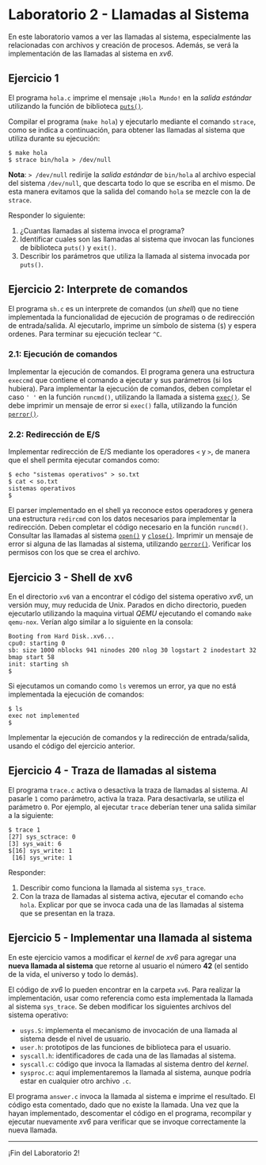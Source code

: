 # Laboratorio 2 - Llamadas al Sistema

En este laboratorio vamos a ver las llamadas al sistema, especialmente las relacionadas con archivos y creación de procesos. Además, se verá la implementación de las llamadas al sistema en _xv6_.

## Ejercicio 1

El programa `hola.c` imprime el mensaje `¡Hola Mundo!` en la _salida estándar_ utilizando la función de biblioteca [`puts()`](http://man7.org/linux/man-pages/man3/puts.3.html).

Compilar el programa (`make hola`) y ejecutarlo mediante el comando `strace`, como se indica a continuación, para obtener las llamadas al sistema que utiliza durante su ejecución:

```console
$ make hola
$ strace bin/hola > /dev/null
```

**Nota**: `> /dev/null` redirije la _salida estándar_ de `bin/hola` al archivo especial del sistema `/dev/null`, que descarta todo lo que se escriba en el mismo. De esta manera evitamos que la salida del comando `hola` se mezcle con la de `strace`.

Responder lo siguiente:

1. ¿Cuantas llamadas al sistema invoca el programa?
2. Identificar cuales son las llamadas al sistema que invocan las funciones de biblioteca `puts()` y `exit()`.
3. Describir los parámetros que utiliza la llamada al sistema invocada por `puts()`.

## Ejercicio 2: Interprete de comandos

El programa `sh.c` es un interprete de comandos (un _shell_) que no tiene implementada la funcionalidad de ejecución de programas o de redirección de entrada/salida. Al ejecutarlo, imprime un símbolo de sistema (`$`) y espera ordenes. Para terminar su ejecución teclear `^C`.

### 2.1: Ejecución de comandos

Implementar la ejecución de comandos. El programa genera una estructura `execcmd` que contiene el comando a ejecutar y sus parámetros (si los hubiera). Para implementar la ejecución de comandos, deben completar el caso `' '` en la función `runcmd()`, utilizando la llamada a sistema [`exec()`](http://man7.org/linux/man-pages/man3/exec.3.html). Se debe imprimir un mensaje de error si `exec()` falla, utilizando la función [`perror()`](http://man7.org/linux/man-pages/man3/perror.3.html).

### 2.2: Redirección de E/S

Implementar redirección de E/S mediante los operadores `<` y `>`, de manera que el shell permita ejecutar comandos como:

```console
$ echo "sistemas operativos" > so.txt
$ cat < so.txt
sistemas operativos
$
```

El parser implementado en el shell ya reconoce estos operadores y genera una estructura `redircmd` con los datos necesarios para implementar la redirección. Deben completar el código necesario en la función `runcmd()`. Consultar las llamadas al sistema [`open()`](http://man7.org/linux/man-pages/man2/open.2.html) y [`close()`](http://man7.org/linux/man-pages/man2/close.2.html). Imprimir un mensaje de error si alguna de las llamadas al sistema, utilizando [`perror()`](http://man7.org/linux/man-pages/man3/perror.3.html). Verificar los permisos con los que se crea el archivo.

## Ejercicio 3 - Shell de xv6

En el directorio `xv6` van a encontrar el código del sistema operativo _xv6_, un versión muy, muy reducida de Unix. Parados en dicho directorio, pueden ejecutarlo utilizando la maquina virtual *QEMU* ejecutando el comando `make qemu-nox`. Verían algo similar a lo siguiente en la consola:

```console
Booting from Hard Disk..xv6...
cpu0: starting 0
sb: size 1000 nblocks 941 ninodes 200 nlog 30 logstart 2 inodestart 32 bmap start 58
init: starting sh
$ 
```

Si ejecutamos un comando como `ls` veremos un error, ya que no está implementada la ejecución de comandos:
```console
$ ls
exec not implemented
$
```

Implementar la ejecución de comandos y la redirección de entrada/salida, usando el código del ejercicio anterior.

## Ejercicio 4 - Traza de llamadas al sistema

El programa `trace.c` activa o desactiva la traza de llamadas al sistema. Al pasarle `1` como parámetro, activa la traza. Para desactivarla, se utiliza el parámetro `0`. Por ejemplo, al ejecutar `trace` deberían tener una salida similar a la siguiente:
```console
$ trace 1
[27] sys_sctrace: 0
[3] sys_wait: 6
$[16] sys_write: 1
 [16] sys_write: 1
```

Responder:

1. Describir como funciona la llamada al sistema `sys_trace`.
2. Con la traza de llamadas al sistema activa, ejecutar el comando `echo hola`. Explicar por que se invoca cada una de las llamadas al sistema que se presentan en la traza.

## Ejercicio 5 - Implementar una llamada al sistema

En este ejercicio vamos a modificar el _kernel_ de _xv6_ para agregar una **nueva llamada al sistema** que retorne al usuario el número **42** (el sentido de la vida, el universo y todo lo demás).

El código de _xv6_ lo pueden encontrar en la carpeta `xv6`. Para realizar la implementación, usar como referencia como esta implementada la llamada al sistema `sys_trace`. Se deben modificar los siguientes archivos del sistema operativo:

- `usys.S`: implementa el mecanismo de invocación de una llamada al sistema desde el nivel de usuario.
- `user.h`: prototipos de las funciones de biblioteca para el usuario.
- `syscall.h`: identificadores de cada una de las llamadas al sistema.
- `syscall.c`: código que invoca la llamadas al sistema dentro del _kernel_.
- `sysproc.c`: aquí implementaremos la llamada al sistema, aunque podría estar en cualquier otro archivo `.c`.

El programa `answer.c` invoca la llamada al sistema e imprime el resultado. El código esta comentado, dado que no existe la llamada. Una vez que la hayan implementado, descomentar el código en el programa, recompilar y ejecutar nuevamente _xv6_ para verificar que se invoque correctamente la nueva llamada.

---

¡Fin del Laboratorio 2!
